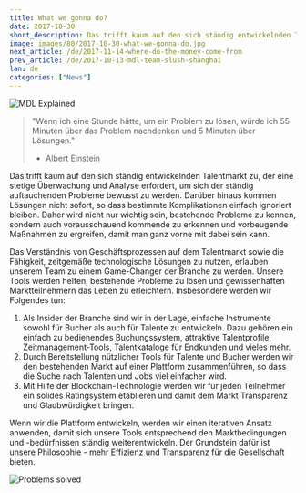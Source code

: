 ```yaml
---
title: What we gonna do?
date: 2017-10-30
short_description: Das trifft kaum auf den sich ständig entwickelnden Talentmarkt zu, der eine stetige Überwachung und Analyse erfordert
image: images/80/2017-10-30-what-we-gonna-do.jpg
next_article: /de/2017-11-14-where-do-the-money-come-from
prev_article: /de/2017-10-13-mdl-team-slush-shanghai
lan: de
categories: ["News"]
---
```


![MDL Explained](https://gateway.ipfs.io/ipfs/QmVqUgtsLLuUmLfEJSpejr36LFmSpnGsBLVKVj28tCkege/MDL%20Explained.jpg)

>"Wenn ich eine Stunde hätte, um ein Problem zu lösen, würde ich 55 Minuten über das Problem nachdenken und 5 Minuten über Lösungen."
>- Albert Einstein

Das trifft kaum auf den sich ständig entwickelnden Talentmarkt zu, der eine stetige Überwachung und Analyse erfordert, um sich der ständig auftauchenden Probleme bewusst zu werden. Darüber hinaus kommen Lösungen nicht sofort, so dass bestimmte Komplikationen einfach ignoriert bleiben. Daher wird nicht nur wichtig sein, bestehende Probleme zu kennen, sondern auch vorausschauend kommende zu erkennen und vorbeugende Maßnahmen zu ergreifen, damit man ganz vorne mit dabei sein kann.

Das Verständnis von Geschäftsprozessen auf dem Talentmarkt sowie die Fähigkeit, zeitgemäße technologische Lösungen zu nutzen, erlauben unserem Team zu einem Game-Changer der Branche zu werden. Unsere Tools werden helfen, bestehende Probleme zu lösen und gewissenhaften Marktteilnehmern das Leben zu erleichtern. Insbesondere werden wir Folgendes tun:

1.	Als Insider der Branche sind wir in der Lage, einfache Instrumente sowohl für Bucher als auch für Talente zu entwickeln. Dazu gehören ein einfach zu bedienendes Buchungssystem, attraktive Talentprofile, Zeitmanagement-Tools, Talentkataloge für Endkunden und vieles mehr.
2.	Durch Bereitstellung nützlicher Tools für Talente und Bucher werden wir den bestehenden Markt auf einer Plattform zusammenführen, so dass die Suche nach Talenten und Jobs viel einfacher wird.
3.	Mit Hilfe der Blockchain-Technologie werden wir für jeden Teilnehmer ein solides Ratingsystem etablieren und damit dem Markt Transparenz und Glaubwürdigkeit bringen.

Wenn wir die Plattform entwickeln, werden wir einen iterativen Ansatz anwenden, damit sich unsere Tools entsprechend den Marktbedingungen und -bedürfnissen ständig weiterentwickeln. Der Grundstein dafür ist unsere Philosophie - mehr Effizienz und Transparenz für die Gesellschaft bieten.

![Problems solved](https://gateway.ipfs.io/ipfs/Qmes4y4RJ2LQot6i3sYoc2QDyhxs4RqHEMHVQBEfjs8V5q/Market%20problems%20solved.jpg)
